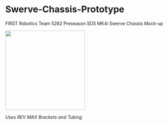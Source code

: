 # Swerve-Chassis-Prototype
FIRST Robotics Team 5282 Preseason SDS MK4i Swerve Chassis Mock-up

<img src="https://github.com/Banana21y/Swerve-Chassis-Prototype/assets/150275426/222b57e8-8b0b-4487-aeed-d9d1200a49ab" width="250">

*Uses REV MAX Brackets and Tubing*
